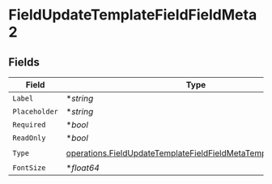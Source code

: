 # FieldUpdateTemplateFieldFieldMeta2


## Fields

| Field                                                                                                                                              | Type                                                                                                                                               | Required                                                                                                                                           | Description                                                                                                                                        |
| -------------------------------------------------------------------------------------------------------------------------------------------------- | -------------------------------------------------------------------------------------------------------------------------------------------------- | -------------------------------------------------------------------------------------------------------------------------------------------------- | -------------------------------------------------------------------------------------------------------------------------------------------------- |
| `Label`                                                                                                                                            | **string*                                                                                                                                          | :heavy_minus_sign:                                                                                                                                 | N/A                                                                                                                                                |
| `Placeholder`                                                                                                                                      | **string*                                                                                                                                          | :heavy_minus_sign:                                                                                                                                 | N/A                                                                                                                                                |
| `Required`                                                                                                                                         | **bool*                                                                                                                                            | :heavy_minus_sign:                                                                                                                                 | N/A                                                                                                                                                |
| `ReadOnly`                                                                                                                                         | **bool*                                                                                                                                            | :heavy_minus_sign:                                                                                                                                 | N/A                                                                                                                                                |
| `Type`                                                                                                                                             | [operations.FieldUpdateTemplateFieldFieldMetaTemplatesFieldsType](../../models/operations/fieldupdatetemplatefieldfieldmetatemplatesfieldstype.md) | :heavy_check_mark:                                                                                                                                 | N/A                                                                                                                                                |
| `FontSize`                                                                                                                                         | **float64*                                                                                                                                         | :heavy_minus_sign:                                                                                                                                 | N/A                                                                                                                                                |